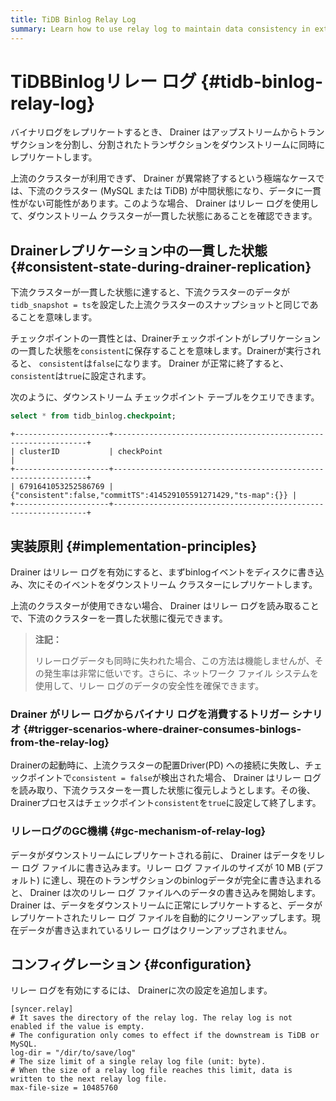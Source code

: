 ```yaml
---
title: TiDB Binlog Relay Log
summary: Learn how to use relay log to maintain data consistency in extreme cases.
---
```


# TiDBBinlogリレー ログ {#tidb-binlog-relay-log}

バイナリログをレプリケートするとき、 Drainer はアップストリームからトランザクションを分割し、分割されたトランザクションをダウンストリームに同時にレプリケートします。

上流のクラスターが利用できず、 Drainer が異常終了するという極端なケースでは、下流のクラスター (MySQL または TiDB) が中間状態になり、データに一貫性がない可能性があります。このような場合、 Drainer はリレー ログを使用して、ダウンストリーム クラスターが一貫した状態にあることを確認できます。

## Drainerレプリケーション中の一貫した状態 {#consistent-state-during-drainer-replication}

下流クラスターが一貫した状態に達すると、下流クラスターのデータが`tidb_snapshot = ts`を設定した上流クラスターのスナップショットと同じであることを意味します。

チェックポイントの一貫性とは、Drainerチェックポイントがレプリケーションの一貫した状態を`consistent`に保存することを意味します。Drainerが実行されると、 `consistent`は`false`になります。 Drainer が正常に終了すると、 `consistent`は`true`に設定されます。

次のように、ダウンストリーム チェックポイント テーブルをクエリできます。

```sql
select * from tidb_binlog.checkpoint;
```

    +---------------------+----------------------------------------------------------------+
    | clusterID           | checkPoint                                                     |
    +---------------------+----------------------------------------------------------------+
    | 6791641053252586769 | {"consistent":false,"commitTS":414529105591271429,"ts-map":{}} |
    +---------------------+----------------------------------------------------------------+

## 実装原則 {#implementation-principles}

Drainer はリレー ログを有効にすると、まずbinlogイベントをディスクに書き込み、次にそのイベントをダウンストリーム クラスターにレプリケートします。

上流のクラスターが使用できない場合、 Drainer はリレー ログを読み取ることで、下流のクラスターを一貫した状態に復元できます。

> **注記：**
>
> リレーログデータも同時に失われた場合、この方法は機能しませんが、その発生率は非常に低いです。さらに、ネットワーク ファイル システムを使用して、リレー ログのデータの安全性を確保できます。

### Drainer がリレー ログからバイナリ ログを消費するトリガー シナリオ {#trigger-scenarios-where-drainer-consumes-binlogs-from-the-relay-log}

Drainerの起動時に、上流クラスターの配置Driver(PD) への接続に失敗し、チェックポイントで`consistent = false`が検出された場合、 Drainer はリレー ログを読み取り、下流クラスターを一貫した状態に復元しようとします。その後、 Drainerプロセスはチェックポイント`consistent`を`true`に設定して終了します。

### リレーログのGC機構 {#gc-mechanism-of-relay-log}

データがダウンストリームにレプリケートされる前に、 Drainer はデータをリレー ログ ファイルに書き込みます。リレー ログ ファイルのサイズが 10 MB (デフォルト) に達し、現在のトランザクションのbinlogデータが完全に書き込まれると、 Drainer は次のリレー ログ ファイルへのデータの書き込みを開始します。 Drainer は、データをダウンストリームに正常にレプリケートすると、データがレプリケートされたリレー ログ ファイルを自動的にクリーンアップします。現在データが書き込まれているリレー ログはクリーンアップされません。

## コンフィグレーション {#configuration}

リレー ログを有効にするには、 Drainerに次の設定を追加します。

    [syncer.relay]
    # It saves the directory of the relay log. The relay log is not enabled if the value is empty.
    # The configuration only comes to effect if the downstream is TiDB or MySQL.
    log-dir = "/dir/to/save/log"
    # The size limit of a single relay log file (unit: byte).
    # When the size of a relay log file reaches this limit, data is written to the next relay log file.
    max-file-size = 10485760

